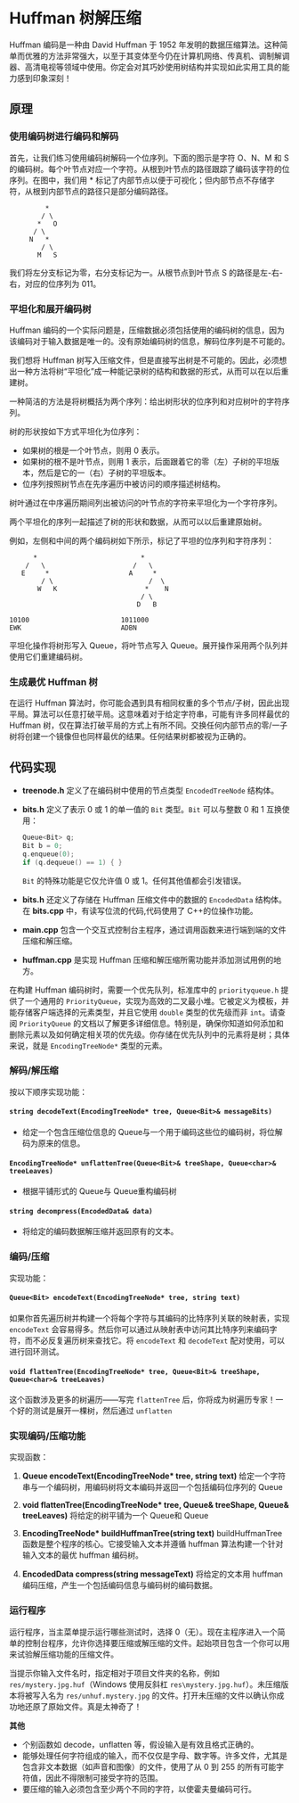 # Huffman 树解压缩

Huffman 编码是一种由 David Huffman 于 1952 年发明的数据压缩算法。这种简单而优雅的方法非常强大，以至于其变体至今仍在计算机网络、传真机、调制解调器、高清电视等领域中使用。你定会对其巧妙使用树结构并实现如此实用工具的能力感到印象深刻！

## 原理

### 使用编码树进行编码和解码

首先，让我们练习使用编码树解码一个位序列。下面的图示是字符 O、N、M 和 S 的编码树。每个叶节点对应一个字符。从根到叶节点的路径跟踪了编码该字符的位序列。在图中，我们用 \* 标记了内部节点以便于可视化；但内部节点不存储字符，从根到内部节点的路径只是部分编码路径。

```
         *
        / \
       *   O
      / \
     N   *
        / \
       M   S
```

我们将左分支标记为零，右分支标记为一。从根节点到叶节点 S 的路径是左-右-右，对应的位序列为 011。

### 平坦化和展开编码树

Huffman 编码的一个实际问题是，压缩数据必须包括使用的编码树的信息，因为该编码对于输入数据是唯一的。没有原始编码树的信息，解码位序列是不可能的。

我们想将 Huffman 树写入压缩文件，但是直接写出树是不可能的。因此，必须想出一种方法将树“平坦化”成一种能记录树的结构和数据的形式，从而可以在以后重建树。

一种简洁的方法是将树概括为两个序列：给出树形状的位序列和对应树叶的字符序列。

树的形状按如下方式平坦化为位序列：

- 如果树的根是一个叶节点，则用 0 表示。
- 如果树的根不是叶节点，则用 1 表示，后面跟着它的零（左）子树的平坦版本，然后是它的一（右）子树的平坦版本。
- 位序列按照树节点在先序遍历中被访问的顺序描述树结构。

树叶通过在中序遍历期间列出被访问的叶节点的字符来平坦化为一个字符序列。

两个平坦化的序列一起描述了树的形状和数据，从而可以以后重建原始树。

例如，左侧和中间的两个编码树如下所示，标记了平坦的位序列和字符序列：

```
      *                          *
    /   \                      /   \
   E     *                    A     *
        / \                        /  \
       W   K                      *    N
                                 / \
                                D   B

10100                       1011000
EWK                         ADBN
```

平坦化操作将树形写入 Queue<bit>，将叶节点写入 Queue<char>。展开操作采用两个队列并使用它们重建编码树。

### 生成最优 Huffman 树

在运行 Huffman 算法时，你可能会遇到具有相同权重的多个节点/子树，因此出现平局。算法可以任意打破平局。这意味着对于给定字符串，可能有许多同样最优的 Huffman 树，仅在算法打破平局的方式上有所不同。交换任何内部节点的零/一子树将创建一个镜像但也同样最优的结果。任何结果树都被视为正确的。

## 代码实现

- **treenode.h** 定义了在编码树中使用的节点类型 `EncodedTreeNode` 结构体。
- **bits.h** 定义了表示 0 或 1 的单一值的 `Bit` 类型。`Bit` 可以与整数 0 和 1 互换使用：

  ```cpp
  Queue<Bit> q;
  Bit b = 0;
  q.enqueue(0);
  if (q.dequeue() == 1) { }
  ```

  `Bit` 的特殊功能是它仅允许值 0 或 1。任何其他值都会引发错误。

- **bits.h** 还定义了存储在 Huffman 压缩文件中的数据的 `EncodedData` 结构体。在 **bits.cpp** 中，有读写位流的代码,代码使用了 C++的位操作功能。
- **main.cpp** 包含一个交互式控制台主程序，通过调用函数来进行端到端的文件压缩和解压缩。
- **huffman.cpp** 是实现 Huffman 压缩和解压缩所需功能并添加测试用例的地方。

在构建 Huffman 编码树时，需要一个优先队列，标准库中的 `priorityqueue.h` 提供了一个通用的 `PriorityQueue`，实现为高效的二叉最小堆。它被定义为模板，并能存储客户端选择的元素类型，并且它使用 `double` 类型的优先级而非 `int`。请查阅 `PriorityQueue` 的文档以了解更多详细信息。特别是，确保你知道如何添加和删除元素以及如何确定相关项的优先级。你存储在优先队列中的元素将是树；具体来说，就是 `EncodingTreeNode*` 类型的元素。

### 解码/解压缩

按以下顺序实现功能：

#### `string decodeText(EncodingTreeNode* tree, Queue<Bit>& messageBits)`

- 给定一个包含压缩位信息的 Queue<Bit>与一个用于编码这些位的编码树，将位解码为原来的信息。

#### `EncodingTreeNode* unflattenTree(Queue<Bit>& treeShape, Queue<char>& treeLeaves)`

- 根据平铺形式的 Queue<bit>与 Queue<char>重构编码树

#### `string decompress(EncodedData& data)`

- 将给定的编码数据解压缩并返回原有的文本。

### 编码/压缩

实现功能：

#### `Queue<Bit> encodeText(EncodingTreeNode* tree, string text)`

如果你首先遍历树并构建一个将每个字符与其编码的比特序列关联的映射表，实现 `encodeText` 会容易得多。然后你可以通过从映射表中访问其比特序列来编码字符，而不必反复遍历树来查找它。将 `encodeText` 和 `decodeText` 配对使用，可以进行回环测试。

#### `void flattenTree(EncodingTreeNode* tree, Queue<Bit>& treeShape, Queue<char>& treeLeaves)`

这个函数涉及更多的树遍历——写完 `flattenTree` 后，你将成为树遍历专家！一个好的测试是展开一棵树，然后通过 `unflatten`

### 实现编码/压缩功能

实现函数：

1. **Queue<Bit> encodeText(EncodingTreeNode\* tree, string text)**
   给定一个字符串与一个编码树，用编码树将文本编码并返回一个包括编码位序列的 Queue<Bit>

2. **void flattenTree(EncodingTreeNode\* tree, Queue<Bit>& treeShape, Queue<char>& treeLeaves)**
   将给定的树平铺为一个 Queue<Bit>和 Queue<char>

3. **EncodingTreeNode\* buildHuffmanTree(string text)**
   buildHuffmanTree 函数是整个程序的核心。它接受输入文本并遵循 huffman 算法构建一个针对输入文本的最优 huffman 编码树。

4. **EncodedData compress(string messageText)**
   将给定的文本用 huffman 编码压缩，产生一个包括编码信息与编码树的编码数据。

### 运行程序

运行程序，当主菜单提示运行哪些测试时，选择 0（无）。现在主程序进入一个简单的控制台程序，允许你选择要压缩或解压缩的文件。起始项目包含一个你可以用来试验解压缩功能的压缩文件。

当提示你输入文件名时，指定相对于项目文件夹的名称，例如 `res/mystery.jpg.huf`（Windows 使用反斜杠 `res\mystery.jpg.huf`）。未压缩版本将被写入名为 `res/unhuf.mystery.jpg` 的文件。打开未压缩的文件以确认你成功地还原了原始文件。真是太神奇了！

**其他**

- 个别函数如 decode，unflatten 等，假设输入是有效且格式正确的。
- 能够处理任何字符组成的输入，而不仅仅是字母、数字等。许多文件，尤其是包含非文本数据（如声音和图像）的文件，使用了从 0 到 255 的所有可能字符值，因此不得限制可接受字符的范围。
- 要压缩的输入必须包含至少两个不同的字符，以使霍夫曼编码可行。
